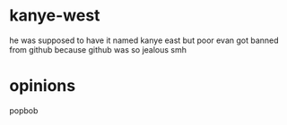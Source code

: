 # kanye-west
he was supposed to have it named kanye east but poor evan got banned from github because github was so jealous smh

# opinions
popbob
